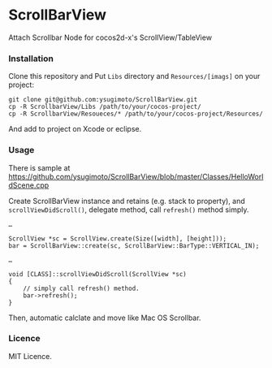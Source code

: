 ScrollBarView
=============

Attach Scrollbar Node for cocos2d-x's ScrollView/TableView

### Installation

Clone this repository and Put `Libs` directory and `Resources/[imags]` on your project:

```
git clone git@github.com:ysugimoto/ScrollBarView.git
cp -R ScrollbarView/Libs /path/to/your/cocos-project/
cp -R ScrollbarView/Resoueces/* /path/to/your/cocos-project/Resources/
```

And add to project on Xcode or eclipse.

### Usage

There is sample at https://github.com/ysugimoto/ScrollBarView/blob/master/Classes/HelloWorldScene.cpp

Create ScrollBarView instance and retains (e.g. stack to property),
and `scrollViewDidScroll()`, delegate method, call `refresh()` method simply.

```
…

ScrollView *sc = ScrollView.create(Size([width], [height]));
bar = ScrollBarView::create(sc, ScrollBarView::BarType::VERTICAL_IN);

…

void [CLASS]::scrollViewDidScroll(ScrollView *sc)
{
    // simply call refresh() method.
    bar->refresh();
}
```

Then, automatic calclate and move like Mac OS Scrollbar.

### Licence

MIT Licence.



